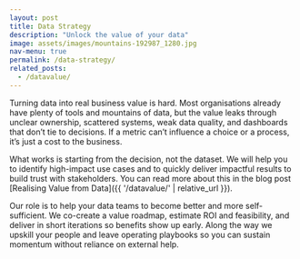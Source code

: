```yaml
---
layout: post
title: Data Strategy
description: "Unlock the value of your data"
image: assets/images/mountains-192987_1280.jpg
nav-menu: true
permalink: /data-strategy/
related_posts:
  - /datavalue/
---
```


Turning data into real business value is hard. Most organisations already have plenty of tools and mountains of data, but the value leaks through unclear ownership, scattered systems, weak data quality, and dashboards that don’t tie to decisions. If a metric can’t influence a choice or a process, it’s just a cost to the business.

What works is starting from the decision, not the dataset. We will help you to identify high-impact use cases and to quickly deliver impactful results to build trust with stakeholders. You can read more about this in the blog post [Realising Value from Data]({{ '/datavalue/' | relative_url }}).

Our role is to help your data teams to become better and more self-sufficient. We co-create a value roadmap, estimate ROI and feasibility, and deliver in short iterations so benefits show up early. Along the way we upskill your people and leave operating playbooks so you can sustain momentum without reliance on external help.
